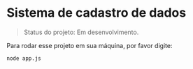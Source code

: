 <h1>Sistema de cadastro de dados</h1>

>Status do projeto: Em desenvolvimento.

Para rodar esse projeto em sua máquina, por favor digite:

```
node app.js
```
